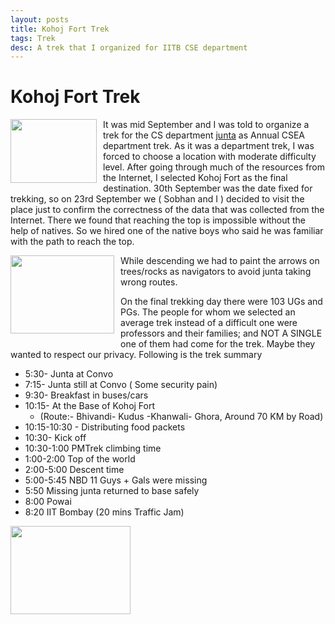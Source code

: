 ```yaml
---
layout: posts
title: Kohoj Fort Trek
tags: Trek
desc: A trek that I organized for IITB CSE department
---
```


# Kohoj Fort Trek

<img style="margin: 0pt 10px 10px 0pt; float: left; cursor: pointer; width:
138px; height: 102px;"
src="http://4.bp.blogspot.com/_hiiwYtuYGgs/RssVVRUBQFI/AAAAAAAAAEE/aYtcdadF-iI/s320/IMG_0343.JPG"
alt="" id="BLOGGER_PHOTO_ID_5101194458096025682" border="0" />

It was mid September and I was told to organize a trek for the CS department
[junta](https://www.iitbombay.org/page/iitb-student-lingo) as Annual CSEA
department trek. As it was a department trek, I was forced to choose a location
with moderate difficulty level. After going through much of the resources from
the Internet, I selected Kohoj Fort as the final destination. 30th September was
the date fixed for trekking, so on 23rd September we ( Sobhan and I ) decided to
visit the place just to confirm the correctness of the data that was collected
from the Internet. There we found that reaching the top is impossible without
the help of natives. So we hired one of the native boys who said he was familiar
with the path to reach the top.

<img style="margin: 0pt 10px 10px 0pt; float: left; cursor: pointer; width:
166px; height: 125px;"
src="http://3.bp.blogspot.com/_hiiwYtuYGgs/RssWeBUBQHI/AAAAAAAAAEU/w3QiFDIU_LU/s200/IMG_0344.JPG"
alt="" id="BLOGGER_PHOTO_ID_5101195707931508850" border="0" />

While descending we had to paint the arrows on trees/rocks as navigators to
avoid junta taking wrong routes.

On the final trekking day there were 103 UGs and PGs. The people for whom we
selected an average trek instead of a difficult one were professors and their
families; and NOT A SINGLE one of them had come for the trek. Maybe they wanted
to respect our privacy. Following is the trek summary

* 5:30- Junta at Convo
* 7:15- Junta still at Convo ( Some security pain)
* 9:30- Breakfast in buses/cars
* 10:15- At the Base of Kohoj Fort
    * (Route:- Bhivandi- Kudus -Khanwali- Ghora, Around 70 KM by Road)
* 10:15-10:30 - Distributing food packets
* 10:30- Kick off
* 10:30-1:00 PMTrek climbing time
* 1:00-2:00 Top of the world
* 2:00-5:00 Descent time
* 5:00-5:45 NBD 11 Guys + Gals were missing
* 5:50 Missing junta returned to base safely
* 8:00 Powai
* 8:20 IIT Bombay (20 mins Traffic Jam)

<img style="margin: 0pt 10px 10px 0pt; float: left; cursor: pointer; width:
192px; height: 141px;"
src="http://1.bp.blogspot.com/_hiiwYtuYGgs/RssWHhUBQGI/AAAAAAAAAEM/3Zier__MGjw/s200/IMG_0322.JPG"
alt="" id="BLOGGER_PHOTO_ID_5101195321384452194" border="0" />

